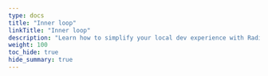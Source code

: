 ```yaml
---
type: docs
title: "Inner loop"
linkTitle: "Inner loop"
description: "Learn how to simplify your local dev experience with Radius"
weight: 100
toc_hide: true
hide_summary: true
---
```


<!-- DISABLE_ALGOLIA -->
